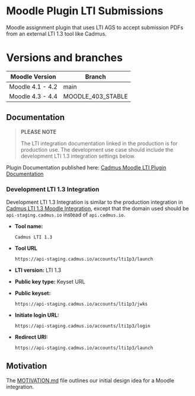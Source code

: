 # Moodle Plugin LTI Submissions

Moodle assignment plugin that uses LTI AGS to accept submission PDFs from an external LTI 1.3 tool like Cadmus.

# Versions and branches

| Moodle Version   | Branch            |
|------------------|-------------------|
| Moodle 4.1 - 4.2 | main              |
| Moodle 4.3 - 4.4 | MOODLE_403_STABLE |


## Documentation

> **PLEASE NOTE**
> 
> The LTI integration documentation linked in the production is for production use. The development use case should include the development LTI 1.3 integration settings below.

Plugin Documentation published here: [Cadmus Moodle LTI Plugin Documentation](https://cadmusio.notion.site/Moodle-LTI-Plugin-7286c11664fe4632837a6eebddab49e6?pvs=74)

### Development LTI 1.3 Integration

Development LTI 1.3 Integration is similar to the production integration in [Cadmus LTI 1.3 Moodle Integration](https://support.cadmus.io/integrations/moodle), except that the domain used should be `api-staging.cadmus.io` instead of `api.cadmus.io`. 

  * **Tool name:**

        Cadmus LTI 1.3
    
  * **Tool URL**
    
        https://api-staging.cadmus.io/accounts/lti1p3/launch
    
  * **LTI version:** LTI 1.3
    
  * **Public key type:** Keyset URL
    
  * **Public keyset:**

        https://api-staging.cadmus.io/accounts/lti1p3/jwks
    
  * **Initiate login URL:**

        https://api-staging.cadmus.io/accounts/lti1p3/login
    
  * **Redirect URI:**

        https://api-staging.cadmus.io/accounts/lti1p3/launch

## Motivation

The [MOTIVATION.md](MOTIVATION.md) file outlines our initial design idea for a Moodle integration. 
